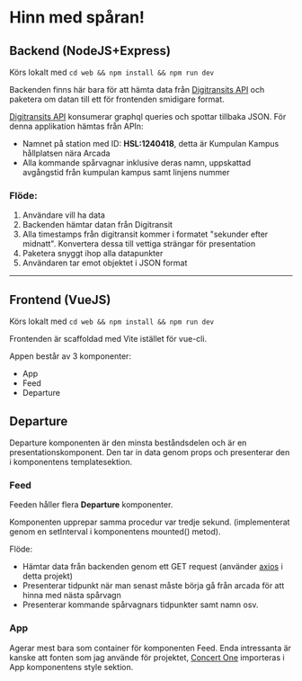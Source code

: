 # Hinn med spåran!

## Backend (NodeJS+Express)
Körs lokalt med ```cd web && npm install && npm run dev```

Backenden finns här bara för att hämta data från [Digitransits API](https://digitransit.fi/en/developers/) och paketera om datan till ett
för frontenden smidigare format.

[Digitransits API](https://digitransit.fi/en/developers/) konsumerar graphql queries och spottar tillbaka JSON.
För denna applikation hämtas från APIn:
- Namnet på station med ID: **HSL:1240418**, detta är Kumpulan Kampus hållplatsen nära Arcada
- Alla kommande spårvagnar inklusive deras namn, uppskattad avgångstid från kumpulan kampus samt linjens nummer

### Flöde:
1. Användare vill ha data
2. Backenden hämtar datan från Digitransit
3. Alla timestamps från digitransit kommer i formatet "sekunder efter midnatt". Konvertera dessa till vettiga strängar för presentation
4. Paketera snyggt ihop alla datapunkter
5. Användaren tar emot objektet i JSON format

---

## Frontend (VueJS)
Körs lokalt med ```cd web && npm install && npm run dev```

Frontenden är scaffoldad med Vite istället för vue-cli.

Appen består av 3 komponenter:
- App
- Feed
- Departure

## Departure

Departure komponenten är den minsta beståndsdelen och är en presentationskomponent. Den tar in data genom props och presenterar
den i komponentens templatesektion.

### Feed

Feeden håller flera **Departure** komponenter.

Komponenten upprepar samma procedur var tredje sekund. (implementerat genom en setInterval i komponentens mounted() metod).

Flöde:
- Hämtar data från backenden genom ett GET request (använder [axios](https://github.com/axios/axios) i detta projekt)
- Presenterar tidpunkt när man senast måste börja gå från arcada för att hinna med nästa spårvagn
- Presenterar kommande spårvagnars tidpunkter samt namn osv.

### App

Agerar mest bara som container för komponenten Feed. Enda intressanta är kanske att fonten som jag använde för projektet, [Concert One](https://fonts.google.com/specimen/Concert+One?query=Concert+One#standard-styles) importeras i App komponentens style sektion.